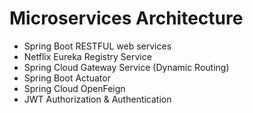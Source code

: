 # Microservices Architecture

- Spring Boot RESTFUL web services
- Netflix Eureka Registry Service
- Spring Cloud Gateway Service (Dynamic Routing)
- Spring Boot Actuator
- Spring Cloud OpenFeign
- JWT Authorization & Authentication
